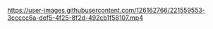 

https://user-images.githubusercontent.com/126162766/221559553-3ccccc6a-def5-4f25-8f2d-492cb1f58107.mp4

